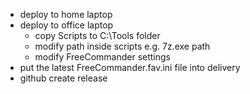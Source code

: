 - deploy to home laptop
- deploy to office laptop
	- copy Scripts to C:\Tools folder
	- modify path inside scripts e.g. 7z.exe path
	- modify FreeCommander settings
- put the latest FreeCommander.fav.ini file into delivery
- github create release
